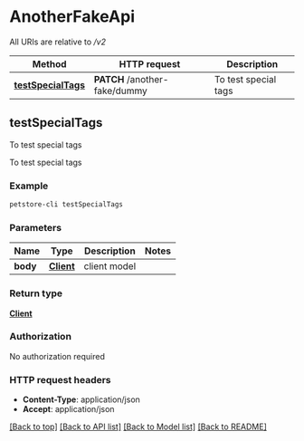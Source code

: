 # AnotherFakeApi

All URIs are relative to */v2*

Method | HTTP request | Description
------------- | ------------- | -------------
[**testSpecialTags**](AnotherFakeApi.md#testSpecialTags) | **PATCH** /another-fake/dummy | To test special tags


## **testSpecialTags**

To test special tags

To test special tags

### Example
```bash
petstore-cli testSpecialTags
```

### Parameters

Name | Type | Description  | Notes
------------- | ------------- | ------------- | -------------
 **body** | [**Client**](Client.md) | client model |

### Return type

[**Client**](Client.md)

### Authorization

No authorization required

### HTTP request headers

 - **Content-Type**: application/json
 - **Accept**: application/json

[[Back to top]](#) [[Back to API list]](../README.md#documentation-for-api-endpoints) [[Back to Model list]](../README.md#documentation-for-models) [[Back to README]](../README.md)

